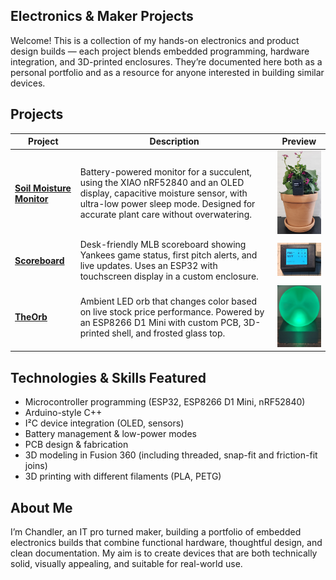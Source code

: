 ## Electronics & Maker Projects

Welcome! This is a collection of my hands-on electronics and product design builds — each project blends embedded programming, hardware integration, and 3D-printed enclosures.
They’re documented here both as a personal portfolio and as a resource for anyone interested in building similar devices.

## Projects
| Project | Description | Preview |
|---------|-------------|---------|
| [**Soil Moisture Monitor**](./SoilMonitor) | Battery-powered monitor for a succulent, using the XIAO nRF52840 and an OLED display, capacitive moisture sensor, with ultra-low power sleep mode. Designed for accurate plant care without overwatering. | <img src="https://github.com/ChandlerEx/Projects/blob/bd44a9a6053a92f3da4370e4cfcf0bc38572fa22/SoilMonitor/SoilMonInUse.jpg" alt="Soil Monitor" width="150"/> |
| [**Scoreboard**](./Scoreboard) | Desk-friendly MLB scoreboard showing Yankees game status, first pitch alerts, and live updates. Uses an ESP32 with touchscreen display in a custom enclosure. | <img src="https://github.com/ChandlerEx/Projects/blob/bd44a9a6053a92f3da4370e4cfcf0bc38572fa22/Scoreboard/ScoreboardScore.jpg" alt="Scoreboard" width="150"/> |
| [**TheOrb**](./TheOrb) | Ambient LED orb that changes color based on live stock price performance. Powered by an ESP8266 D1 Mini with custom PCB, 3D-printed shell, and frosted glass top. | <img src="https://github.com/ChandlerEx/Projects/blob/4fce6b1c45c0433fd5aaa784d1d3e17cac22d64d/TheOrb/OrbThumb.jpg" alt="StockPriceOrb" width="150"/> |


## Technologies & Skills Featured
- Microcontroller programming (ESP32, ESP8266 D1 Mini, nRF52840)
- Arduino-style C++
- I²C device integration (OLED, sensors)
- Battery management & low-power modes
- PCB design & fabrication
- 3D modeling in Fusion 360 (including threaded, snap-fit and friction-fit joins)
- 3D printing with different filaments (PLA, PETG)

## About Me
I’m Chandler, an IT pro turned maker, building a portfolio of embedded electronics builds that combine functional hardware, thoughtful design, and clean documentation. 
My aim is to create devices that are both technically solid, visually appealing, and suitable for real-world use.
